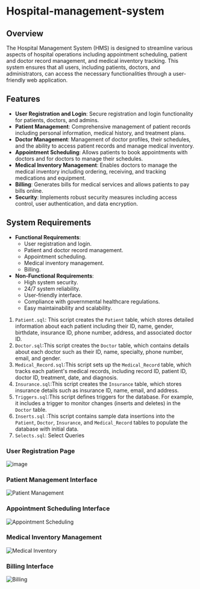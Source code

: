 # Hospital-management-system


## Overview
The Hospital Management System (HMS) is designed to streamline various aspects of hospital operations including appointment scheduling, patient and doctor record management, and medical inventory tracking. This system ensures that all users, including patients, doctors, and administrators, can access the necessary functionalities through a user-friendly web application.

## Features
- **User Registration and Login**: Secure registration and login functionality for patients, doctors, and admins.
- **Patient Management**: Comprehensive management of patient records including personal information, medical history, and treatment plans.
- **Doctor Management**: Management of doctor profiles, their schedules, and the ability to access patient records and manage medical inventory.
- **Appointment Scheduling**: Allows patients to book appointments with doctors and for doctors to manage their schedules.
- **Medical Inventory Management**: Enables doctors to manage the medical inventory including ordering, receiving, and tracking medications and equipment.
- **Billing**: Generates bills for medical services and allows patients to pay bills online.
- **Security**: Implements robust security measures including access control, user authentication, and data encryption.

## System Requirements
- **Functional Requirements**:
  - User registration and login.
  - Patient and doctor record management.
  - Appointment scheduling.
  - Medical inventory management.
  - Billing.
- **Non-Functional Requirements**:
  - High system security.
  - 24/7 system reliability.
  - User-friendly interface.
  - Compliance with governmental healthcare regulations.
  - Easy maintainability and scalability.


1. `Patient.sql`: This script creates the `Patient` table, which stores detailed information about each patient including their ID, name, gender, birthdate, insurance ID, phone number, address, and associated doctor ID.
2. `Doctor.sql`:This script creates the `Doctor` table, which contains details about each doctor such as their ID, name, specialty, phone number, email, and gender.
3. `Medical_Record.sql`:This script sets up the `Medical_Record` table, which tracks each patient's medical records, including record ID, patient ID, doctor ID, treatment, date, and diagnosis.
4. `Insurance.sql`:This script creates the `Insurance` table, which stores insurance details such as insurance ID, name, email, and address.
5. `Triggers.sql`:This script defines triggers for the database. For example, it includes a trigger to monitor changes (inserts and deletes) in the `Doctor` table.
6. `Inserts.sql` :This script contains sample data insertions into the `Patient`, `Doctor`, `Insurance`, and `Medical_Record` tables to populate the database with initial data.
7. `Selects.sql`: Select Queries

### User Registration Page
![image](https://github.com/NouranAdel1/Hospital-management-system/assets/129008133/974d1e05-f81d-47f3-a552-c2128c166a21)

### Patient Management Interface
![Patient Management](./images/extracted_image_1.jpeg)

### Appointment Scheduling Interface
![Appointment Scheduling](./images/extracted_image_2.jpeg)

### Medical Inventory Management
![Medical Inventory](./images/extracted_image_3.png)

### Billing Interface
![Billing](./images/extracted_image_4.png)
